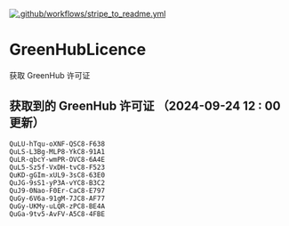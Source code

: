 [![.github/workflows/stripe_to_readme.yml](https://github.com/zjx-kimi/GreenHubLicence/actions/workflows/stripe_to_readme.yml/badge.svg)](https://github.com/zjx-kimi/GreenHubLicence/actions/workflows/stripe_to_readme.yml)
# GreenHubLicence
获取 GreenHub 许可证
## 获取到的 GreenHub 许可证 （2024-09-24 12 : 00 更新）
```
QuLU-hTqu-oXNF-QSC8-F638
QuLS-L3Bg-MLP8-YkC8-91A1
QuLR-qbcY-wmPR-OVC8-6A4E
QuL5-Sz5f-VxDH-tvC8-F523
QuKD-gGIm-xUL9-3sC8-63E0
QuJG-9sS1-yP3A-vYC8-B3C2
QuJ9-0Nao-F0Er-CaC8-E797
QuGy-6V6a-91gM-7JC8-AF77
QuGy-UKMy-uLQR-zPC8-BE4A
QuGa-9tv5-AvFV-A5C8-4FBE
```
